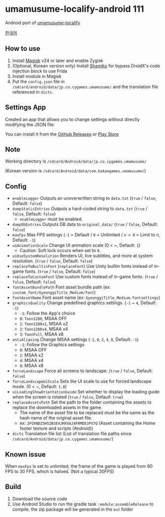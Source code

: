 # umamusume-localify-android 111
Android port of [umamusume-localify](https://github.com/GEEKiDoS/umamusume-localify)

[한국어](README.ko-KR.md)

## How to use
1. Install [Magisk](https://github.com/topjohnwu/Magisk) v24 or later and enable Zygisk
2. (Optional, Korean version only) Install [Shamiko](https://github.com/LSPosed/LSPosed.github.io/releases) for bypass DroidX's code injection block to use Frida
3. Install module in Magisk
4. Put the `config.json` file in `/sdcard/android/data/jp.co.cygames.umamusume/` and the translation file referenced in `dicts`.

## Settings App
Created an app that allows you to change settings without directly modifying the JSON file.

You can install it from the [GitHub Releases](https://github.com/Kimjio/umamusume-localify-android/releases) or [Play Store](https://play.google.com/store/apps/details?id=com.kimjio.umamusumelocalify.settings)

## Note
Working directory is `/sdcard/Android/data/jp.co.cygames.umamusume/` 

(Korean version is `/sdcard/Android/data/com.kakaogames.umamusume/`)

## Config
- `enableLogger` Outputs an unoverwritten string to `data.txt` (`true` / `false`, Default: `false`)
- `dumpStaticEntries` Outputs a hard-coded string to `data.txt` (`true` / `false`, Default: `false`)
  - `enableLogger` must be enabled.
- `dumpDbEntries` Outputs DB data to `original_data/` (`true` / `false`, Default: `false`)
- `maxFps` Max FPS settings (`-1` = Default / `0` = Unlimited / `n > 0` = Limit to n, Default: `-1`)
- `uiAnimationScale` Change UI animation scale (0 < ~, Default: `1`)
  - Caution: Soft lock occurs when set to `0`.
- `uiUseSystemResolution` Renders UI, live subtitles, and more at system resolution. (`true` / `false`, Default: `false`)
- `replaceToBuiltinFont` (`replaceFont`) Use Unity builtin fonts instead of in-game fonts. (`true` / `false`, Default: `false`)
- `replaceToCustomFont` Use custom fonts instead of in-game fonts. (`true` / `false`, Default: `false`)
- `fontAssetBundlePath` Font asset bundle path (ex: `custom_font/GyeonggiTitle_Medium/font`)
- `fontAssetName` Font asset name (ex: `GyeonggiTitle_Medium.fontsettings`)
- `graphicsQuality` Change predefined graphics settings. (`-1` ~ `4`, Default: `-1`)
  - `-1`: Follow the App's choice
  - `0`: `Toon1280`, MSAA OFF
  - `1`: `Toon1280x2`, MSAA x2
  - `2`: `Toon1280x4`, MSAA x4
  - `3`: `ToonFull`, MSAA x8
- `antiAliasing` Change MSAA settings (`-1`, `0`, `2`, `4`, `8`, Default: `-1`)
  - `-1`: Follow the Graphics settings
  - `0`: MSAA OFF
  - `2`: MSAA x2
  - `4`: MSAA x4
  - `8`: MSAA x8
- `forceLandscape` Force all screens to landscape. (`true` / `false`, Default: `false`)
- `forceLandscapeUiScale` Sets the UI scale to use for forced landscape mode. (0 < ~, Default: `1.8`)
- `uiLoadingShowOrientationGuide` Set whether to display the loading guide when the screen is rotated (`true` / `false`, Default: `true`)
- `replaceAssetsPath` Set the path to the folder containing the assets to replace the downloaded assets in the game.
  - The name of the asset file to be replaced must be the same as the hash name of the original asset file.
  - ex: `2FOXNDZ5H52B3E4JMXVAJ4FRMDE3PX7Q` (Asset containing the Home footer texture and scripts (Android))
- `dicts` Translation file list (List of translation file paths since `/sdcard/Android/data/jp.co.cygames.umamusume/`)

## Known issue
When `maxFps` is set to unlimited, the frame of the game is played from 60 FPS to 30 FPS, which is halved. (Not a typical 30FPS)

## Build
1. Download the source code
2. Use Android Studio to run the gradle task `:module:assembleRelease` to compile, the zip package will be generated in the `out` folder
